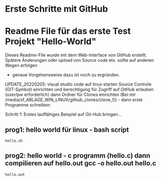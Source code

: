 # Erste Schritte mit GitHub
# Readme File für das erste Test Projekt "Hello-World"

Dieses Readme-File wurde mit dem Web-Interface von GitHub erstellt.
Spätere Änderungen oder upload von Source code ets. sollte auf anderen Wegen erfolgen
- genaue Vorgehensweise dazu ist noch zu ergründen.

UPDATE_20220205:
    visual studio code auf linux starten
    Source Controle (GIT-Symbol) einrichten und berechtigung
    für Zugriff auf GitHub erlauben (user/pw erforderlich)
    dann Ordner für Clones einrichten
    (Bei mir /media/sf_ABLAGE_WIN_LINUX/github_clones/clone_1/)
    - dann erste Programme schreiben:


Schritt 1: Erstes lauffähiges Beispiel auf Git-Hub bringen...

prog1: hello world für linux - bash script
------------------------------------------
    hello.sh


prog2: hello world - c programm (hello.c) 
       dann compilieren auf hello.out
gcc -o hello.out hello.c
--------------------------------------------------------------
    hello.out



    

